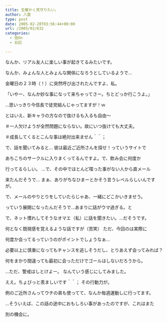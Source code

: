```yaml
---
title: 生暖かく見守りたい。
author: 八雲
type: post
date: 2005-02-20T03:56:44+00:00
url: /2005/02/632
categories:
  - 信On
  - 日記

---
```

なんか、リアル友人に楽しい事が起きてるみたいです。
  
なんか、みょんな人とみょんな関係になろうとしているようで…

金曜日の２３時（！）に突然呼び出されたんですよ、私。
  
「いやー、なんか妙な事になって来ちゃってさー。ちとどっか行こうよ。」
  
…思いっきり今信長で徒党組んじゃってますが！ｗ
  
とはいえ、新キャラの方なので抜けるも入るも自由～
  
＃一人欠けようが全然問題にならない。故にいつ抜けても大丈夫。
  
＃成長してくるとこんな事は絶対出来ません＾＾；

で、話を聞いてみると… 彼は最近ご近所さんを探せ！っていうサイトで
  
あちこちのサークルに入りまくってるんですよ。で、飲み会に何度か
  
行ってるらしい。 …で、その中でほとんど喋った事がない人から直メール
  
来たんだそうで… まぁ、ありがちなひまーとかそう言うレベルらしいんですが。
  
で、メールのやりとりをしていたらじゃあ、一緒にどこかいきませう。
  
っていう展開になったんだそうで…あまりに話がウマ過ぎる。と
  
で、ネット慣れしてそうなオマエ（私）に話を聞きたい。…だそうです。

何となく既視感を覚えるような話ですが（苦笑） ただ、今回のは実際に
  
何度か会ってるっていうのがポイントでしょうなぁ…
  
必要以上に慎重になってもチャンスを逃しそうだし、とりあえず会ってみれば？
  
何をまかり間違っても最初に会っただけでゴールはしないだろうから。
  
…ただ、警戒はしとけよー。 なんていう感じにしてみました。

ええ。ちょびっと羨ましいです＾＾； その行動力が。
  
例のご近所さんってウチの弟も使ってて、なんか毎週運動しに行ってます。
  
…そういえば、この話の途中におもしろい事があったのですが、これはまた
  
別の機会に。